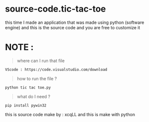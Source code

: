 # source-code.tic-tac-toe
this time I made an application that was made using python (software engine) and this is the source code and you are free to customize it

# NOTE : 
> where can I run that file
```
VScode : https://code.visualstudio.com/download
```
> how to run the file ? 
```
python tic tac toe.py
```
> what do I need ?
```
pip install pywin32
```
this is source code make by : xcqLL and this is make with python
